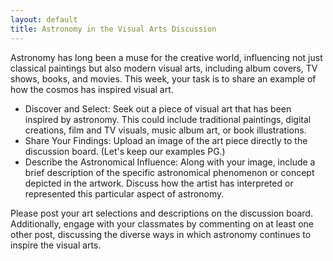```yaml
---
layout: default
title: Astronomy in the Visual Arts Discussion
---
```


Astronomy has long been a muse for the creative world, influencing not just classical paintings but also modern visual arts, including album covers, TV shows, books, and movies. This week, your task is to share an example of how the cosmos has inspired visual art.

- Discover and Select: Seek out a piece of visual art that has been inspired by astronomy. This could include traditional paintings, digital creations, film and TV visuals, music album art, or book illustrations.
- Share Your Findings: Upload an image of the art piece directly to the discussion board. (Let's keep our examples PG.)
- Describe the Astronomical Influence: Along with your image, include a brief description of the specific astronomical phenomenon or concept depicted in the artwork. Discuss how the artist has interpreted or represented this particular aspect of astronomy.

Please post your art selections and descriptions on the discussion board. Additionally, engage with your classmates by commenting on at least one other post, discussing the diverse ways in which astronomy continues to inspire the visual arts.
